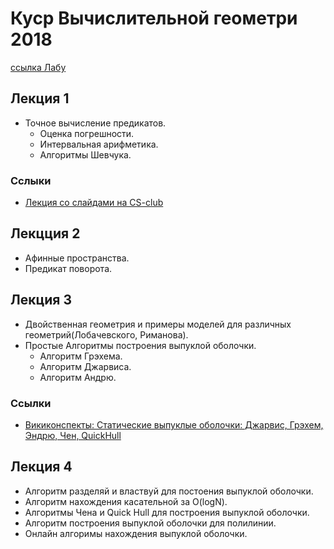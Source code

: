 # Куср Вычислительной геометри 2018

[ссылка Лабу](https://contest.yandex.ru/contest/9461/problems/)


## Лекция 1

- Точное вычисление предикатов.
  - Оценка погрешности.
  - Интервальная арифметика.
  - Алгоритмы Шевчука.

### Сслыки

- [Лекция со слайдами на CS-club](https://compsciclub.ru/en/courses/csseminar/2011-autumn/classes/2404/)

## Лекцция 2

- Афинные пространства.
- Предикат поворота.

## Лекция 3

- Двойственная геометрия и примеры моделей для различных геометрий(Лобачевского, Риманова).
- Простые Алгоритмы построения выпуклой оболочки.
  - Алгоритм Грэхема.
  - Алгоритм Джарвиса.
  - Алгоритм Андрю.

### Ссылки

- [Викиконспекты:  Статические выпуклые оболочки: Джарвис, Грэхем, Эндрю, Чен, QuickHull](http://neerc.ifmo.ru/wiki/index.php?title=%D0%A1%D1%82%D0%B0%D1%82%D0%B8%D1%87%D0%B5%D1%81%D0%BA%D0%B8%D0%B5_%D0%B2%D1%8B%D0%BF%D1%83%D0%BA%D0%BB%D1%8B%D0%B5_%D0%BE%D0%B1%D0%BE%D0%BB%D0%BE%D1%87%D0%BA%D0%B8:_%D0%94%D0%B6%D0%B0%D1%80%D0%B2%D0%B8%D1%81,_%D0%93%D1%80%D1%8D%D1%85%D0%B5%D0%BC,_%D0%AD%D0%BD%D0%B4%D1%80%D1%8E,_%D0%A7%D0%B5%D0%BD,_QuickHull)

## Лекция 4

- Алгоритм разделяй и властвуй для постоения выпуклой оболочки.
- Алгоритм нахождения касательной за O(logN).
- Алгоритмы Чена и Quick Hull для построения выпуклой оболочки.
- Алгоритм построения выпуклой оболочки для полилинии.
- Онлайн алгоримы нахождения выпуклой оболочки.
